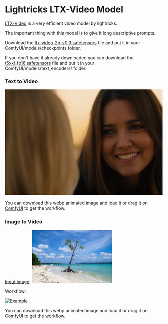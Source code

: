 # Lightricks LTX-Video Model

[LTX-Video](https://huggingface.co/Lightricks/LTX-Video) is a very efficient video model by lightricks.

The important thing with this model is to give it long descriptive prompts.

Download the [ltx-video-2b-v0.9.safetensors](https://huggingface.co/Lightricks/LTX-Video/blob/main/ltx-video-2b-v0.9.safetensors) file and put it in your ComfyUI/models/checkpoints folder.

If you don't have it already downloaded you can download the [t5xxl_fp16.safetensors](https://huggingface.co/Comfy-Org/mochi_preview_repackaged/blob/main/split_files/text_encoders/t5xxl_fp16.safetensors) file and put it in your ComfyUI/models/text_encoders/ folder.

### Text to Video

![Example](ltxv_text_to_video.webp)

You can download this webp animated image and load it or drag it on [ComfyUI](https://github.com/comfyanonymous/ComfyUI) to get the workflow.

### Image to Video

[Input image](https://commons.wikimedia.org/wiki/File:Havelock_Island,_Mangrove_tree_on_the_beach,_Andaman_Islands.jpg):
<img src="island.jpg" width="256" />

Workflow:

![Example](ltxv_image_to_video.webp)

You can download this webp animated image and load it or drag it on [ComfyUI](https://github.com/comfyanonymous/ComfyUI) to get the workflow.

